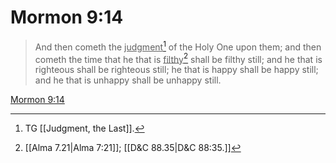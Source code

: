 # Mormon 9:14

> And then cometh the <u>judgment</u>[^a] of the Holy One upon them; and then cometh the time that he that is <u>filthy</u>[^b] shall be filthy still; and he that is righteous shall be righteous still; he that is happy shall be happy still; and he that is unhappy shall be unhappy still.

[Mormon 9:14](https://www.churchofjesuschrist.org/study/scriptures/bofm/morm/9?lang=eng&id=p14#p14)


[^a]: TG [[Judgment, the Last]].
[^b]: [[Alma 7.21|Alma 7:21]]; [[D&C 88.35|D&C 88:35.]]
